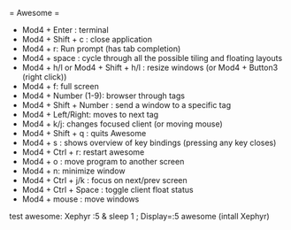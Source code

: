 = Awesome =

* Mod4 + Enter : terminal
* Mod4 + Shift + c : close application
* Mod4 + r: Run prompt (has tab completion)
* Mod4 + space : cycle through all the possible tiling and floating layouts
* Mod4 + h/l or Mod4 + Shift + h/l : resize windows (or Mod4 + Button3 (right click))
* Mod4 + f: full screen
* Mod4 + Number (1-9): browser through tags
* Mod4 + Shift + Number : send a window to a specific tag
* Mod4 + Left/Right: moves to next tag
* Mod4 + k/j: changes focused client (or moving mouse)
* Mod4 + Shift + q : quits Awesome
* Mod4 + s : shows overview of key bindings (pressing any key closes)
* Mod4 + Ctrl + r: restart awesome
* Mod4 + o : move program to another screen
* Mod4 + n: minimize window
* Mod4 + Ctrl + j/k : focus on next/prev screen
* Mod4 + Ctrl + Space : toggle client float status
* Mod4 + mouse : move windows

test awesome:
Xephyr :5 & sleep 1 ; Display=:5 awesome
(intall Xephyr)
